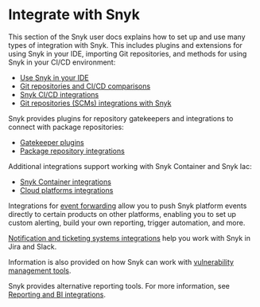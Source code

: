 # Integrate with Snyk

This section of the Snyk user docs explains how to set up and use many types of integration with Snyk.  This includes plugins and extensions for using Snyk in your IDE, importing Git repositories, and methods for using Snyk in your CI/CD environment:

* [Use Snyk in your IDE](../snyk-scm-ide-and-ci-cd-integrations/use-snyk-in-your-ide/)
* [Git repositories and CI/CD comparisons](../snyk-scm-ide-and-ci-cd-integrations/git-repository-and-ci-cd-integrations-comparisons.md)
* [Snyk CI/CD integrations](../snyk-scm-ide-and-ci-cd-integrations/snyk-ci-cd-integrations/)
* [Git repositories (SCMs) integrations with Snyk](../snyk-scm-ide-and-ci-cd-integrations/git-repositories-scms-integrations-with-snyk/)

Snyk provides plugins for repository gatekeepers and integrations to connect with package repositories:

* [Gatekeeper plugins](gatekeeper-plugins/)
* [Package repository integrations](../scan-using-snyk/snyk-open-source/scan-open-source-libraries-and-licenses/package-repository-integrations/)

Additional integrations support working with Snyk Container and Snyk Iac:

* [Snyk Container integrations](container-security-integrations/)
* [Cloud platforms integrations](cloud-platforms-integrations/)

Integrations for [event forwarding](event-forwarding/) allow you to push Snyk platform events directly to certain products on other platforms, enabling you to set up custom alerting, build your own reporting, trigger automation, and more.

[Notification and ticketing systems integrations](jira-and-slack-integrations/) help you work with Snyk in Jira and Slack.

Information is also provided on how Snyk can work with [vulnerability management tools](vulnerability-management-tools/).

Snyk provides alternative reporting tools. For more information, see [Reporting and BI integrations](../manage-risk/reporting/reporting-and-bi-integrations-snowflake-data-share.md).

